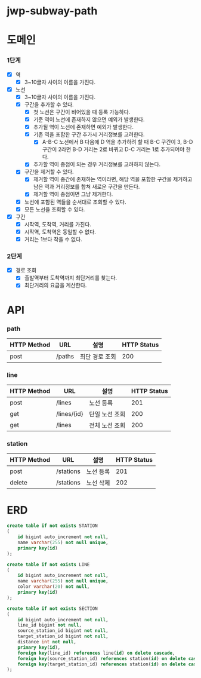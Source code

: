 # jwp-subway-path

# 도메인


### 1단계
- [x] 역
  - [x] 3~10글자 사이의 이름을 가진다.

- [x] 노선
  - [x] 3~10글자 사이의 이름을 가진다.
  - [x] 구간을 추가할 수 있다.
    - [x] 첫 노선은 구간이 비어있을 때 등록 가능하다. 
    - [x] 기준 역이 노선에 존재하지 않으면 예외가 발생한다.
    - [x] 추가될 역이 노선에 존재하면 예외가 발생한다.
    - [x] 기존 역을 포함한 구간 추가시 거리정보를 고려한다.
      - [x] A-B-C 노선에서 B 다음에 D 역을 추가하려 할 때 B-C 구간이 3, B-D 구간이 2라면 B-D 거리는 2로 바뀌고 D-C 거리는 1로 추가되어야 한다.
    - [x] 추가할 역이 종점이 되는 경우 거리정보를 고려하지 않는다.
  - [x] 구간을 제거할 수 있다.
    - [x] 제거할 역이 중간에 존재하는 역이라면, 해당 역을 포함한 구간을 제거하고 남은 역과 거리정보를 합쳐 새로운 구간을 만든다.
    - [x] 제거할 역이 종점이면 그냥 제거한다.
  - [x] 노선에 포함된 역들을 순서대로 조회할 수 있다.
  - [x] 모든 노선을 조회할 수 있다.

- [x] 구간
  - [x] 시작역, 도착역, 거리를 가진다.
  - [x] 시작역, 도착역은 동일할 수 없다.
  - [x] 거리는 1보다 작을 수 없다.

### 2단계
- [x] 경로 조회
  - [x] 출발역부터 도착역까지 최단거리를 찾는다.
  - [x] 최단거리의 요금을 계산한다.

# API

### path
| HTTP Method | URL    | 설명       | HTTP Status |
|------------|--------|----------|-------------|
| post       | /paths | 최단 경로 조회 | 200         |

### line
| HTTP Method | URL       | 설명       | HTTP Status |
|------------|-----------|----------|-------------|
| post       | /lines    | 노선 등록    | 201         |
| get        | /lines/{id} | 단일 노선 조회 | 200         |
| get        | /lines    | 전체 노선 조회 | 200         |

### station
| HTTP Method | URL       | 설명    | HTTP Status |
|-------------|-----------|-------|-------------|
| post        | /stations | 노선 등록 | 201         |
| delete      | /stations | 노선 삭제 | 202         |


# ERD
```sql
create table if not exists STATION
(
    id bigint auto_increment not null,
    name varchar(255) not null unique,
    primary key(id)
);

create table if not exists LINE
(
    id bigint auto_increment not null,
    name varchar(255) not null unique,
    color varchar(20) not null,
    primary key(id)
);

create table if not exists SECTION
(
    id bigint auto_increment not null,
    line_id bigint not null,
    source_station_id bigint not null,
    target_station_id bigint not null,
    distance int not null,
    primary key(id),
    foreign key(line_id) references line(id) on delete cascade,
    foreign key(source_station_id) references station(id) on delete cascade,
    foreign key(target_station_id) references station(id) on delete cascade
);

```